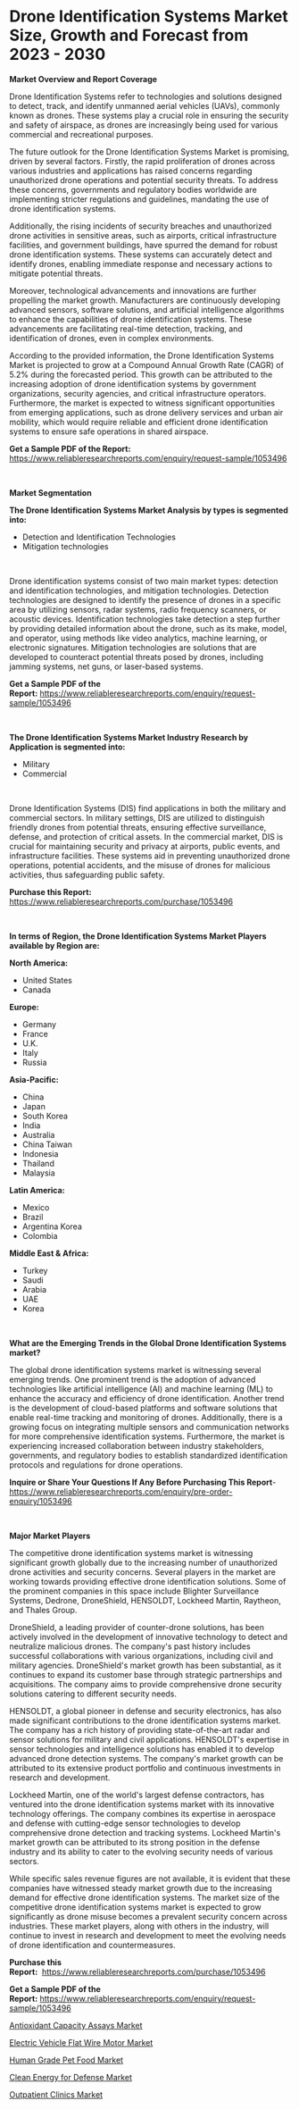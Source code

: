 <p><h1>Drone Identification Systems Market Size, Growth and Forecast from 2023 - 2030</h1></p><p><strong>Market Overview and Report Coverage</strong></p>
<p><p>Drone Identification Systems refer to technologies and solutions designed to detect, track, and identify unmanned aerial vehicles (UAVs), commonly known as drones. These systems play a crucial role in ensuring the security and safety of airspace, as drones are increasingly being used for various commercial and recreational purposes.</p><p>The future outlook for the Drone Identification Systems Market is promising, driven by several factors. Firstly, the rapid proliferation of drones across various industries and applications has raised concerns regarding unauthorized drone operations and potential security threats. To address these concerns, governments and regulatory bodies worldwide are implementing stricter regulations and guidelines, mandating the use of drone identification systems.</p><p>Additionally, the rising incidents of security breaches and unauthorized drone activities in sensitive areas, such as airports, critical infrastructure facilities, and government buildings, have spurred the demand for robust drone identification systems. These systems can accurately detect and identify drones, enabling immediate response and necessary actions to mitigate potential threats.</p><p>Moreover, technological advancements and innovations are further propelling the market growth. Manufacturers are continuously developing advanced sensors, software solutions, and artificial intelligence algorithms to enhance the capabilities of drone identification systems. These advancements are facilitating real-time detection, tracking, and identification of drones, even in complex environments.</p><p>According to the provided information, the Drone Identification Systems Market is projected to grow at a Compound Annual Growth Rate (CAGR) of 5.2% during the forecasted period. This growth can be attributed to the increasing adoption of drone identification systems by government organizations, security agencies, and critical infrastructure operators. Furthermore, the market is expected to witness significant opportunities from emerging applications, such as drone delivery services and urban air mobility, which would require reliable and efficient drone identification systems to ensure safe operations in shared airspace.</p></p>
<p><strong>Get a Sample PDF of the Report:</strong> <a href="https://www.reliableresearchreports.com/enquiry/request-sample/1053496">https://www.reliableresearchreports.com/enquiry/request-sample/1053496</a></p>
<p>&nbsp;</p>
<p><strong>Market Segmentation</strong></p>
<p><strong>The Drone Identification Systems Market Analysis by types is segmented into:</strong></p>
<p><ul><li>Detection and Identification Technologies</li><li>Mitigation technologies</li></ul></p>
<p>&nbsp;</p>
<p><p>Drone identification systems consist of two main market types: detection and identification technologies, and mitigation technologies. Detection technologies are designed to identify the presence of drones in a specific area by utilizing sensors, radar systems, radio frequency scanners, or acoustic devices. Identification technologies take detection a step further by providing detailed information about the drone, such as its make, model, and operator, using methods like video analytics, machine learning, or electronic signatures. Mitigation technologies are solutions that are developed to counteract potential threats posed by drones, including jamming systems, net guns, or laser-based systems.</p></p>
<p><strong>Get a Sample PDF of the Report:</strong>&nbsp;<a href="https://www.reliableresearchreports.com/enquiry/request-sample/1053496">https://www.reliableresearchreports.com/enquiry/request-sample/1053496</a></p>
<p>&nbsp;</p>
<p><strong>The Drone Identification Systems Market Industry Research by Application is segmented into:</strong></p>
<p><ul><li>Military</li><li>Commercial</li></ul></p>
<p>&nbsp;</p>
<p><p>Drone Identification Systems (DIS) find applications in both the military and commercial sectors. In military settings, DIS are utilized to distinguish friendly drones from potential threats, ensuring effective surveillance, defense, and protection of critical assets. In the commercial market, DIS is crucial for maintaining security and privacy at airports, public events, and infrastructure facilities. These systems aid in preventing unauthorized drone operations, potential accidents, and the misuse of drones for malicious activities, thus safeguarding public safety.</p></p>
<p><strong>Purchase this Report:</strong>&nbsp; <a href="https://www.reliableresearchreports.com/purchase/1053496">https://www.reliableresearchreports.com/purchase/1053496</a></p>
<p>&nbsp;</p>
<p><strong>In terms of Region, the Drone Identification Systems Market Players available by Region are:</strong></p>
<p>
    <p> <strong> North America: </strong>
        <ul>
            <li>United States</li>
            <li>Canada</li>
        </ul>
        </p> 
    <p> <strong> Europe: </strong>
        <ul>
            <li>Germany</li>
            <li>France</li>
            <li>U.K.</li>
            <li>Italy</li>
            <li>Russia</li>
        </ul>
        </p> 
    <p> <strong> Asia-Pacific: </strong>
        <ul>
            <li>China</li>
            <li>Japan</li>
            <li>South Korea</li>
            <li>India</li>
            <li>Australia</li>
            <li>China Taiwan</li>
            <li>Indonesia</li>
            <li>Thailand</li>
            <li>Malaysia</li>
        </ul>
        </p> 
    <p> <strong> Latin America: </strong>
        <ul>
            <li>Mexico</li>
            <li>Brazil</li>
            <li>Argentina Korea</li>
            <li>Colombia</li>
        </ul>
        </p> 
    <p> <strong> Middle East & Africa: </strong>
        <ul>
            <li>Turkey</li>
            <li>Saudi</li>
            <li>Arabia</li>
            <li>UAE</li>
            <li>Korea</li>
        </ul>
    </p>
    </p>
<p>&nbsp;</p>
<p><strong>What are the Emerging Trends in the Global Drone Identification Systems market?</strong></p>
<p><p>The global drone identification systems market is witnessing several emerging trends. One prominent trend is the adoption of advanced technologies like artificial intelligence (AI) and machine learning (ML) to enhance the accuracy and efficiency of drone identification. Another trend is the development of cloud-based platforms and software solutions that enable real-time tracking and monitoring of drones. Additionally, there is a growing focus on integrating multiple sensors and communication networks for more comprehensive identification systems. Furthermore, the market is experiencing increased collaboration between industry stakeholders, governments, and regulatory bodies to establish standardized identification protocols and regulations for drone operations.</p></p>
<p><strong>Inquire or Share Your Questions If Any Before Purchasing This Report</strong>- <a href="https://www.reliableresearchreports.com/enquiry/pre-order-enquiry/1053496">https://www.reliableresearchreports.com/enquiry/pre-order-enquiry/1053496</a></p>
<p>&nbsp;</p>
<p><strong>Major Market Players</strong></p>
<p><p>The competitive drone identification systems market is witnessing significant growth globally due to the increasing number of unauthorized drone activities and security concerns. Several players in the market are working towards providing effective drone identification solutions. Some of the prominent companies in this space include Blighter Surveillance Systems, Dedrone, DroneShield, HENSOLDT, Lockheed Martin, Raytheon, and Thales Group.</p><p>DroneShield, a leading provider of counter-drone solutions, has been actively involved in the development of innovative technology to detect and neutralize malicious drones. The company's past history includes successful collaborations with various organizations, including civil and military agencies. DroneShield's market growth has been substantial, as it continues to expand its customer base through strategic partnerships and acquisitions. The company aims to provide comprehensive drone security solutions catering to different security needs.</p><p>HENSOLDT, a global pioneer in defense and security electronics, has also made significant contributions to the drone identification systems market. The company has a rich history of providing state-of-the-art radar and sensor solutions for military and civil applications. HENSOLDT's expertise in sensor technologies and intelligence solutions has enabled it to develop advanced drone detection systems. The company's market growth can be attributed to its extensive product portfolio and continuous investments in research and development.</p><p>Lockheed Martin, one of the world's largest defense contractors, has ventured into the drone identification systems market with its innovative technology offerings. The company combines its expertise in aerospace and defense with cutting-edge sensor technologies to develop comprehensive drone detection and tracking systems. Lockheed Martin's market growth can be attributed to its strong position in the defense industry and its ability to cater to the evolving security needs of various sectors.</p><p>While specific sales revenue figures are not available, it is evident that these companies have witnessed steady market growth due to the increasing demand for effective drone identification systems. The market size of the competitive drone identification systems market is expected to grow significantly as drone misuse becomes a prevalent security concern across industries. These market players, along with others in the industry, will continue to invest in research and development to meet the evolving needs of drone identification and countermeasures.</p></p>
<p><strong>Purchase this Report:</strong>&nbsp;&nbsp;<a href="https://www.reliableresearchreports.com/purchase/1053496">https://www.reliableresearchreports.com/purchase/1053496</a></p>
<p></p>
<p><strong>Get a Sample PDF of the Report:</strong>&nbsp;<a href="https://www.reliableresearchreports.com/enquiry/request-sample/1053496">https://www.reliableresearchreports.com/enquiry/request-sample/1053496</a></p>
<p><p><a href="https://medium.com/@shubham99912151/antioxidant-capacity-assays-market-research-report-its-history-and-forecast-2023-to-2030-6963c402e497">Antioxidant Capacity Assays Market</a></p><p><a href="https://www.linkedin.com/pulse/electric-vehicle-flat-wire-motor-market-research-report-5tpme/">Electric Vehicle Flat Wire Motor Market</a></p><p><a href="https://www.linkedin.com/pulse/human-grade-pet-food-market-research-report-provides-thorough-9cffe/">Human Grade Pet Food Market</a></p><p><a href="https://www.linkedin.com/pulse/clean-energy-defense-market-size-2023-2030-global-industrial-rrpdf/">Clean Energy for Defense Market</a></p><p><a href="https://medium.com/@santosh99915121/outpatient-clinics-market-exploring-market-share-market-trends-and-future-growth-fa2fc495eb06">Outpatient Clinics Market</a></p></p>